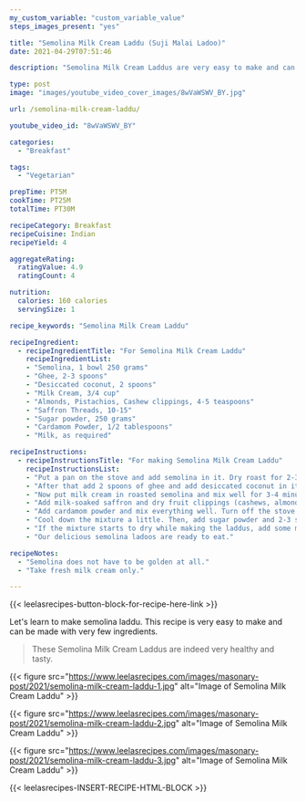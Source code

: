 ```yaml
---
my_custom_variable: "custom_variable_value"
steps_images_present: "yes"

title: "Semolina Milk Cream Laddu (Suji Malai Ladoo)"
date: 2021-04-29T07:51:46

description: "Semolina Milk Cream Laddus are very easy to make and can be made with very few ingredients. These Laddus are indeed very healthy and tasty."

type: post
image: "images/youtube_video_cover_images/8wVaWSWV_BY.jpg"

url: /semolina-milk-cream-laddu/

youtube_video_id: "8wVaWSWV_BY"

categories: 
  - "Breakfast"

tags:
  - "Vegetarian"

prepTime: PT5M
cookTime: PT25M
totalTime: PT30M

recipeCategory: Breakfast
recipeCuisine: Indian
recipeYield: 4

aggregateRating:
  ratingValue: 4.9
  ratingCount: 4

nutrition:
  calories: 160 calories
  servingSize: 1

recipe_keywords: "Semolina Milk Cream Laddu"

recipeIngredient:
  - recipeIngredientTitle: "For Semolina Milk Cream Laddu"
    recipeIngredientList:
    - "Semolina, 1 bowl 250 grams" 
    - "Ghee, 2-3 spoons" 
    - "Desiccated coconut, 2 spoons" 
    - "Milk Cream, 3/4 cup" 
    - "Almonds, Pistachios, Cashew clippings, 4-5 teaspoons" 
    - "Saffron Threads, 10-15" 
    - "Sugar powder, 250 grams" 
    - "Cardamom Powder, 1/2 tablespoons" 
    - "Milk, as required" 

recipeInstructions:
  - recipeInstructionsTitle: "For making Semolina Milk Cream Laddu"
    recipeInstructionsList:
    - "Put a pan on the stove and add semolina in it. Dry roast for 2-3 minutes." 
    - "After that add 2 spoons of ghee and add desiccated coconut in it. Roast it on low flame for 10-15 minutes. Please note that we don't have to make semolina golden." 
    - "Now put milk cream in roasted semolina and mix well for 3-4 minutes." 
    - "Add milk-soaked saffron and dry fruit clippings (cashews, almonds, pistachios) to this mixture." 
    - "Add cardamom powder and mix everything well. Turn off the stove." 
    - "Cool down the mixture a little. Then, add sugar powder and 2-3 spoons of milk to make ball-shaped laddoos." 
    - "If the mixture starts to dry while making the laddus, add some more milk." 
    - "Our delicious semolina ladoos are ready to eat." 

recipeNotes:
  - "Semolina does not have to be golden at all." 
  - "Take fresh milk cream only." 

---
```


{{< leelasrecipes-button-block-for-recipe-here-link >}}

Let's learn to make semolina laddu. This recipe is very easy to make and can be made with very few ingredients. 

> These Semolina Milk Cream Laddus are indeed very healthy and tasty.

{{< figure src="https://www.leelasrecipes.com/images/masonary-post/2021/semolina-milk-cream-laddu-1.jpg" alt="Image of Semolina Milk Cream Laddu" >}}

{{< figure src="https://www.leelasrecipes.com/images/masonary-post/2021/semolina-milk-cream-laddu-2.jpg" alt="Image of Semolina Milk Cream Laddu" >}}

{{< figure src="https://www.leelasrecipes.com/images/masonary-post/2021/semolina-milk-cream-laddu-3.jpg" alt="Image of Semolina Milk Cream Laddu" >}}

{{< leelasrecipes-INSERT-RECIPE-HTML-BLOCK >}}

